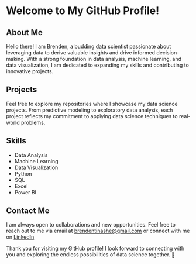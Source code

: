 # Welcome to My GitHub Profile!

## About Me
Hello there! I am Brenden, a budding data scientist passionate about leveraging data to derive valuable insights and drive informed decision-making. With a strong foundation in data analysis, machine learning, and data visualization, I am dedicated to expanding my skills and contributing to innovative projects.

## Projects
Feel free to explore my repositories where I showcase my data science projects. From predictive modeling to exploratory data analysis, each project reflects my commitment to applying data science techniques to real-world problems.

## Skills
- Data Analysis
- Machine Learning
- Data Visualization
- Python
- SQL
- Excel
- Power BI 

## Contact Me
I am always open to collaborations and new opportunities. Feel free to reach out to me via email at brendentinashe@gmail.com or connect with me on [LinkedIn](https://www.linkedin.com/tinashe-b-sithole-46382b1b4) 

Thank you for visiting my GitHub profile! I look forward to connecting with you and exploring the endless possibilities of data science together. 🚀

<!---
brenden-DS/brenden-DS is a ✨ special ✨ repository because its `README.md` (this file) appears on your GitHub profile.
You can click the Preview link to take a look at your changes.
--->
